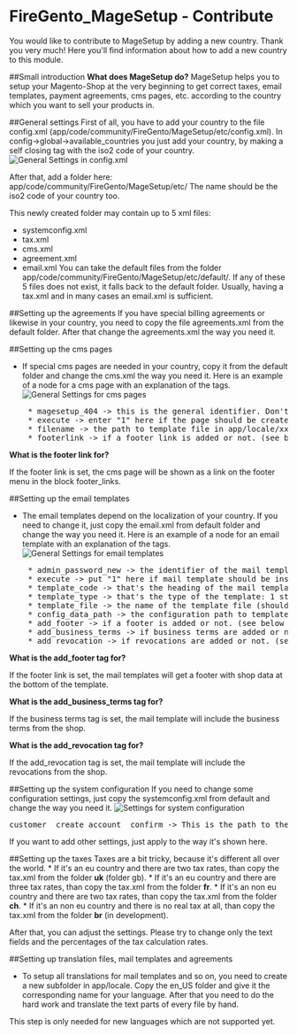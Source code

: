 FireGento_MageSetup - Contribute
=====================
You would like to contribute to MageSetup by adding a new country. Thank you very much!
Here you'll find information about how to add a new country to this module.

##Small introduction
**What does MageSetup do?**
MageSetup helps you to setup your Magento-Shop at the very beginning to get correct taxes, email templates, payment
agreements, cms pages, etc. according to the country which you want to sell your products in.

##General settings
First of all, you have to add your country to the file config.xml (app/code/community/FireGento/MageSetup/etc/config.xml).
In config->global->available_countries you just add your country, by making a self closing tag with the iso2 code of your country.
![General Settings in config.xml](https://raw.github.com/firegento/firegento-magesetup/development/docs/contribute/images/config-xml.png "config.xml")

After that, add a folder here: app/code/community/FireGento/MageSetup/etc/
The name should be the iso2 code of your country too.

This newly created folder may contain up to 5 xml files:
- systemconfig.xml
- tax.xml
- cms.xml
- agreement.xml
- email.xml
You can take the default files from the folder app/code/community/FireGento/MageSetup/etc/default/. 
If any of these 5 files does not exist, it falls back to the default folder. 
Usually, having a tax.xml and in many cases an email.xml is sufficient.

##Setting up the agreements
If you have special billing agreements or likewise in your country, you need to copy the file agreements.xml 
from the default folder.
After that change the agreements.xml the way you need it.

##Setting up the cms pages
- If special cms pages are needed in your country, copy it from the default folder and change the cms.xml the way you need it.
Here is an example of a node for a cms page with an explanation of the tags.
![General Settings for cms pages](https://raw.github.com/firegento/firegento-magesetup/development/docs/contribute/images/cms-pages.png "cms pages")

<pre>
    * magesetup_404 -> this is the general identifier. Don't change this!
    * execute -> enter "1" here if the page should be created
    * filename -> the path to template file in app/locale/xx_YY/template/magesetup/page/
    * footerlink -> if a footer link is added or not. (see below for more information about it)
</pre>

**What is the footer link for?**

If the footer link is set, the cms page will be shown as a link on the footer menu in the block footer_links.

##Setting up the email templates
- The email templates depend on the localization of your country.
If you need to change it, just copy the email.xml from default folder and change the way you need it.
Here is an example of a node for an email template with an explanation of the tags.
![General Settings for email templates](https://raw.github.com/firegento/firegento-magesetup/development/docs/contribute/images/email-template.png "email template")

<pre>
    * admin_password_new -> the identifier of the mail template - don't change this
    * execute -> put "1" here if mail template should be installed
    * template_code -> that's the heading of the mail template in backend
    * template_type -> that's the type of the template: 1 stands for text, 2 stands for html
    * template_file -> the name of the template file (should be located in app/locale/xx_YY/template/email/ and contained in the language pack of your language)
    * config_data_path -> the configuration path to template, don't change this.
    * add_footer -> if a footer is added or not. (see below for more information about it)
    * add_business_terms -> if business terms are added or not. (see below for more information about it)
    * add_revocation -> if revocations are added or not. (see below for more information about it)
</pre>

**What is the add_footer tag for?**

If the footer link is set, the mail templates will get a footer with shop data at the bottom of the template.

**What is the add_business_terms tag for?**

If the business terms tag is set, the mail template will include the business terms from the shop.

**What is the add_revocation tag for?**

If the add_revocation tag is set, the mail template will include the revocations from the shop.

##Setting up the system configuration
If you need to change some configuration settings, just copy the systemconfig.xml from default and change the way you need it.
![Settings for system configuration](https://raw.github.com/firegento/firegento-magesetup/development/docs/contribute/images/system-config.png "system configuration")

<pre>
customer__create_account__confirm -> This is the path to the backend configuration in "Customer -> Create Account -> Confirm"
</pre>
If you want to add other settings, just apply to the way it's shown here.

##Setting up the taxes
Taxes are a bit tricky, because it's different all over the world.
    * If it's an eu country and there are two tax rates, than copy the tax.xml from the folder **uk** (folder gb).
    * If it's an eu country and there are three tax rates, than copy the tax.xml from the folder **fr**.
    * If it's an non eu country and there are two tax rates, than copy the tax.xml from the folder **ch**.
    * If it's an non eu country and there is no real tax at all, than copy the tax.xml from the folder **br** (in development).

After that, you can adjust the settings. Please try to change only the text fields and the percentages of the tax calculation rates.

##Setting up translation files, mail templates and agreements
- To setup all translations for mail templates and so on, you need to create a new subfolder in app/locale.
Copy the en_US folder and give it the corresponding name for your language.
After that you need to do the hard work and translate the text parts of every file by hand.

This step is only needed for new languages which are not supported yet.